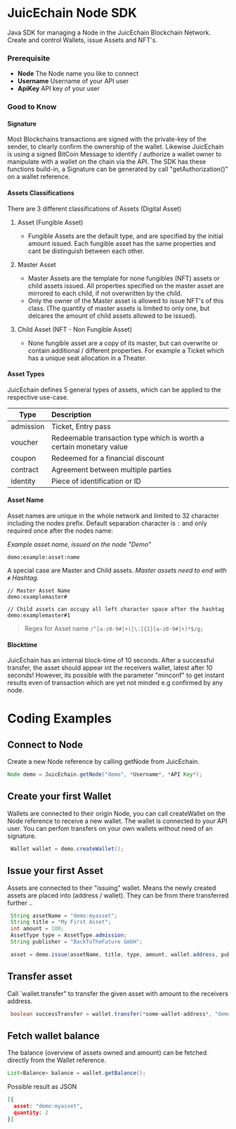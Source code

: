 # JuicEchain Node SDK

Java SDK for managing a Node in the JuicEchain Blockchain Network. Create and control Wallets, issue Assets and NFT's.

### Prerequisite
 
 - **Node** The Node name you like to connect
 - **Username** Username of your API user 
 - **ApiKey** API key of your user 
 
### Good to Know
 
 #### Signature
Most Blockchains transactions are signed with the private-key of the sender, to clearly confirm the ownership of the wallet. 
Likewise JuicEchain is using a signed BitCoin Message to identify / authorize a wallet owner to manipulate with a wallet on the chain via the API.
The SDK has these functions build-in, a Signature can be generated by call "getAuthorization()" on a wallet reference.

#### Assets Classifications 

There are 3 different classifications of Assets (Digital Asset)
1. Asset (Fungible Asset)
    * Fungible Assets are the default type, and are specified by the initial amount issued. Each fungible asset has the same 
    properties and cant be distinguish between each other.
     
2. Master Asset 
    * Master Assets are the template for none fungibles (NFT) assets or child assets issued. All properties specified 
    on the master asset are mirrored to each child, if not overwritten by the child.
    * Only the owner of the Master asset is allowed to issue NFT's of this class. (The quantity of master assets is limited to only one, but delcares the amount of child assets allowed to be issued).
    
2. Child Asset (NFT - Non Fungible Asset) 
    * None fungible asset are a copy of its master, but can overwrite or contain additional / different properties. 
    For example a Ticket which has a unique seat allocation in a Theater.
    
#### Asset Types

JuicEchain defines 5 general types of assets, which can be applied to the respective use-case.

| Type        | Description   |
| ------------- |:-------------| 
| admission    | Ticket, Entry pass  | 
| voucher      | Redeemable transaction type which is worth a certain monetary value      | 
| coupon | Redeemed for a financial discount     | 
| contract | Agreement between multiple parties     | 
| identity | Piece of identification or ID     |

#### Asset Name 

Asset names are unique in the whole network and limited to 32 character including the nodes prefix.
Default separation character is `:` and only required once after the nodes name: 

*Example asset name, issued on the node "Demo"*
 ```
 demo:example:asset:name
 ```

A special case are Master and Child assets. *Master assets need to end with  `#` Hashtag.*
 ```
 // Master Asset Name
 demo:examplemaster#
 
 // Child assets can occupy all left character space after the hashtag
 demo:examplemaster#1
 ```
 
 > Regex for Asset name
 > `/^[a-z0-9#]+([\:]{1}[a-z0-9#]+)*$/g;`
 
 
#### Blocktime
 
JuicEchain has an internal block-time of 10 seconds. After a successful transfer, the asset should appear 
int the receivers wallet, latest after 10 seconds! However, its possible with the parameter "minconf" to get
instant results even of transaction which are yet not minded e.g confirmed by any node. 
 
# Coding Examples
 ## Connect to Node
 
Create a new Node reference by calling getNode from JuicEchain.
 ```java
 Node demo = JuicEchain.getNode("demo", *Username*, *API Key*);
 ```
 
## Create your first Wallet
 
Wallets are connected to their origin Node, you can call createWallet on the Node reference 
to receive a new wallet. The wallet is connected to your API user. You can perfom transfers
on your own wallets without need of an signature.  

```java
 Wallet wallet = demo.createWallet();
```

## Issue your first Asset 

Assets are connected to their "issuing" wallet. Means the newly created assets are placed 
into (address / wallet). They can be from there transferred further ..  

```java
 String assetName = "demo:myasset";
 String title = "My First Asset";
 int amount = 100;
 AssetType type = AssetType.admission;
 String publisher = "BackToTheFuture GmbH";

 asset = demo.issue(assetName, title, type, amount, wallet.address, publisher);
```

## Transfer asset 

Call `wallet.transfer" to transfer the given asset with amount to the receivers address.

```java
 boolean successTransfer = wallet.transfer(*some-wallet-address*, "demo:myasset", 2, "");
```

## Fetch wallet balance

The balance (overview of assets owned and amount) can be fetched directly from the Wallet reference.
 
```java
List<Balance> balance = wallet.getBalance();
```

Possible result as JSON 
```json
[{
  asset: "demo:myasset",
  quantity: 2
}]
```

